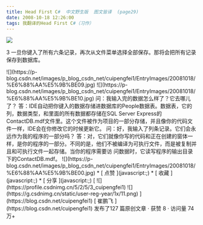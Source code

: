 ```yaml
---
title: Head First C#  中文野生版  图文皆译  (page29)
date: 2008-10-18 12:26:00
tags: 我翻译的Head First C#（习作）
---
```

![](https://p-blog.csdn.net/images/p_blog_csdn_net/cuipengfei1/EntryImages/20081018/%E6%88%AA%E5%9B%BE08.jpg)

3  一旦你键入了所有六条记录，再次从文件菜单选择全部保存。那将会把所有记录保存到数据库。

<?xml:namespace prefix = o ns = "urn:schemas-microsoft-com:office:office" />

![](https://p-blog.csdn.net/images/p_blog_csdn_net/cuipengfei1/EntryImages/20081018/%E6%88%AA%E5%9B%BE09.jpg)

![](https://p-blog.csdn.net/images/p_blog_csdn_net/cuipengfei1/EntryImages/20081018/%E6%88%AA%E5%9B%BE10.jpg)

问：我输入完的数据怎么样了？它去哪儿了？

答：IDE自动把你键入的数据存储进数据库的People数据表。数据表，它的列，数据类型，和里面的所有数据都存储在SQL Server
Express的ContactDB.mdf文件里。这个文件被作为项目的一部分存储，并且像你的代码文件一样，IDE会在你修改它的时候更新它。

问：好，我输入了列条记录。它们会永远作为我的程序的一部分吗？

答：对，它们就像你写的代码和正在创建的窗体一样，是你的程序的一部分。不同的是，他们不被编译为可执行文件，而是被复制并且和可执行文件一起存储。当你的程序需要访
问数据时，它读写程序的输出目录下的ContactDB.mdf。

![](https://p-blog.csdn.net/images/p_blog_csdn_net/cuipengfei1/EntryImages/20081018/%E6%88%AA%E5%9B%BE00.jpg)

  * [ 点赞  ](javascript:;)
  * [ 收藏  ](javascript:;)
  * [ 分享 ](javascript:;)

[ ![](https://profile.csdnimg.cn/5/2/5/3_cuipengfei1)
![](https://g.csdnimg.cn/static/user-reg-year/1x/11.png)
](https://blog.csdn.net/cuipengfei1)

[ 崔鹏飞 ](https://blog.csdn.net/cuipengfei1)

发布了127 篇原创文章  ·  获赞 8  ·  访问量 74万+

